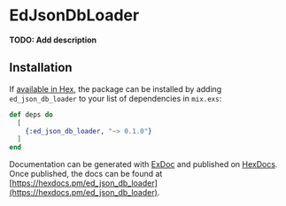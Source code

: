 # EdJsonDbLoader

**TODO: Add description**

## Installation

If [available in Hex](https://hex.pm/docs/publish), the package can be installed
by adding `ed_json_db_loader` to your list of dependencies in `mix.exs`:

```elixir
def deps do
  [
    {:ed_json_db_loader, "~> 0.1.0"}
  ]
end
```

Documentation can be generated with [ExDoc](https://github.com/elixir-lang/ex_doc)
and published on [HexDocs](https://hexdocs.pm). Once published, the docs can
be found at [https://hexdocs.pm/ed_json_db_loader](https://hexdocs.pm/ed_json_db_loader).

